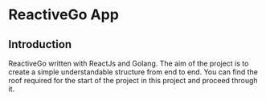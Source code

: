 # ReactiveGo App

## Introduction

ReactiveGo written with ReactJs and Golang.
The aim of the project is to create a simple understandable structure from end to end.
You can find the roof required for the start of the project in this project and proceed through it.